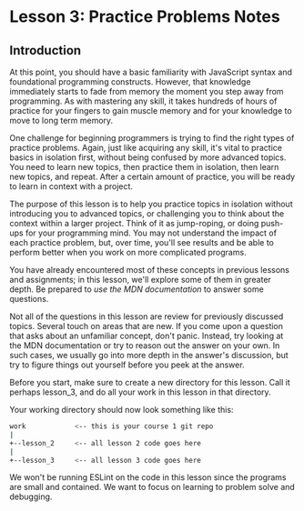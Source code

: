 # Lesson 3: Practice Problems Notes

## Introduction

At this point, you should have a basic familiarity with JavaScript syntax and foundational programming constructs. However, that knowledge immediately starts to fade from memory the moment you step away from programming. As with mastering any skill, it takes hundreds of hours of practice for your fingers to gain muscle memory and for your knowledge to move to long term memory.

One challenge for beginning programmers is trying to find the right types of practice problems. Again, just like acquiring any skill, it's vital to practice basics in isolation first, without being confused by more advanced topics. You need to learn new topics, then practice them in isolation, then learn new topics, and repeat. After a certain amount of practice, you will be ready to learn in context with a project.

The purpose of this lesson is to help you practice topics in isolation without introducing you to advanced topics, or challenging you to think about the context within a larger project. Think of it as jump-roping, or doing push-ups for your programming mind. You may not understand the impact of each practice problem, but, over time, you'll see results and be able to perform better when you work on more complicated programs.

You have already encountered most of these concepts in previous lessons and assignments; in this lesson, we'll explore some of them in greater depth. Be prepared to *use the MDN documentation* to answer some questions.

Not all of the questions in this lesson are review for previously discussed topics. Several touch on areas that are new. If you come upon a question that asks about an unfamiliar concept, don't panic. Instead, try looking at the MDN documentation or try to reason out the answer on your own. In such cases, we usually go into more depth in the answer's discussion, but try to figure things out yourself before you peek at the answer.

Before you start, make sure to create a new directory for this lesson. Call it perhaps lesson_3, and do all your work in this lesson in that directory.

Your working directory should now look something like this:

```sh
work            <-- this is your course 1 git repo
|
+--lesson_2     <-- all lesson 2 code goes here
|
+--lesson_3     <-- all lesson 3 code goes here
```

We won't be running ESLint on the code in this lesson since the programs are small and contained. We want to focus on learning to problem solve and debugging.

